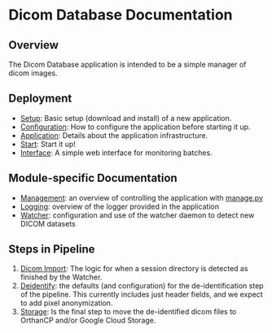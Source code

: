 # Dicom Database Documentation

## Overview
The Dicom Database application is intended to be a simple manager of dicom images.

## Deployment

 - [Setup](setup.md): Basic setup (download and install) of a new application.
 - [Configuration](config.md): How to configure the application before starting it up.
 - [Application](application.md): Details about the application infrastructure.
 - [Start](start.md): Start it up!
 - [Interface](interface.md): A simple web interface for monitoring batches.

## Module-specific Documentation

 - [Management](manager.md): an overview of controlling the application with [manage.py](../manage.py)
 - [Logging](logging.md): overview of the logger provided in the application
 - [Watcher](watcher.md): configuration and use of the watcher daemon to detect new DICOM datasets


## Steps in Pipeline
 1. [Dicom Import](dicom_import.md): The logic for when a session directory is detected as finished by the Watcher.
 2. [Deidentify](deidentify.md): the defaults (and configuration) for the de-identification step of the pipeline. This currently includes just header fields, and we expect to add pixel anonymization.
 3. [Storage](storage.md): Is the final step to move the de-identified dicom files to OrthanCP and/or Google Cloud Storage.
